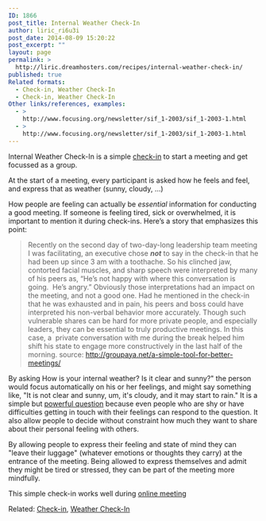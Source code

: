 ```yaml
---
ID: 1866
post_title: Internal Weather Check-In
author: liric_ri6u3i
post_date: 2014-08-09 15:20:22
post_excerpt: ""
layout: page
permalink: >
  http://liric.dreamhosters.com/recipes/internal-weather-check-in/
published: true
Related formats:
  - Check-in, Weather Check-In
  - Check-in, Weather Check-In
Other links/references, examples:
  - >
    http://www.focusing.org/newsletter/sif_1-2003/sif_1-2003-1.html
  - >
    http://www.focusing.org/newsletter/sif_1-2003/sif_1-2003-1.html
---
```

Internal Weather Check-In is a simple <a title="Check In / Check Out" href="http://www.co-creative-recipes.cc/recipes/check-in-check-out/">check-in</a> to start a meeting and get focussed as a group.

At the start of a meeting, every participant is asked how he feels and feel, and express that as weather (sunny, cloudy, ...)

How people are feeling can actually be <em>essential</em> information for conducting a good meeting. If someone is feeling tired, sick or overwhelmed, it is important to mention it during check-ins. Here’s a story that emphasizes this point:
<blockquote>Recently on the second day of two-day-long leadership team meeting I was facilitating, an executive chose <strong><em>not</em></strong> to say in the check-in that he had been up since 3 am with a toothache. So his clinched jaw, contorted facial muscles, and sharp speech were interpreted by many of his peers as, “He’s not happy with where this conversation is going.  He’s angry.” Obviously those interpretations had an impact on the meeting, and not a good one. Had he mentioned in the check-in that he was exhausted and in pain, his peers and boss could have interpreted his non-verbal behavior more accurately. Though such vulnerable shares can be hard for more private people, and especially leaders, they can be essential to truly productive meetings. In this case, a  private conversation with me during the break helped him shift his state to engage more constructively in the last half of the morning. source: <a href="http://groupaya.net/a-simple-tool-for-better-meetings/">http://groupaya.net/a-simple-tool-for-better-meetings/</a></blockquote>
By asking How is your internal weather? Is it clear and sunny?" the person would focus automatically on his or her feelings, and might say something like, "It is not clear and sunny, um, it's cloudy, and it may start to rain." It is a simple but <a title="Powerful transformative questions" href="http://www.co-creative-recipes.cc/recipes/powerful-transformative-questions/">powerful question</a> because even people who are shy or have difficulties getting in touch with their feelings can respond to the question. It also allow people to decide without constraint how much they want to share about their personal feeling with others.

By allowing people to express their feeling and state of mind they can "leave their luggage" (whatever emotions or thoughts they carry) at the entrance of the meeting. Being allowed to express themselves and admit they might be tired or stressed, they can be part of the meeting more mindfully.

This simple check-in works well during <a href="http://www.co-creative-recipes.cc/tag/online/">online meeting</a>

Related: <a title="Check In / Check Out" href="http://www.co-creative-recipes.cc/recipes/check-in-check-out/">Check-in</a>, <a title="Weather Check-in" href="http://www.co-creative-recipes.cc/recipes/weather-check-in/">Weather Check-In</a>

&nbsp;

&nbsp;

&nbsp;

&nbsp;

&nbsp;
